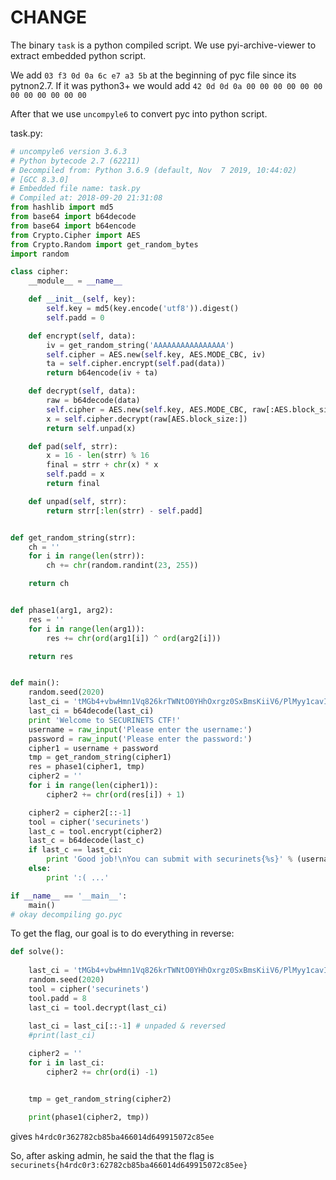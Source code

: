 # CHANGE 

The binary `task` is a python compiled script. We use pyi-archive-viewer to extract embedded python script.

We add `03 f3 0d 0a 6c e7 a3 5b` at the beginning of pyc file since its pytnon2.7.
If it was python3+ we would add `42 0d 0d 0a 00 00 00 00 00 00 00 00 00 00 00 00`

After that we use `uncompyle6` to convert pyc into python script.

task.py:

```python
# uncompyle6 version 3.6.3
# Python bytecode 2.7 (62211)
# Decompiled from: Python 3.6.9 (default, Nov  7 2019, 10:44:02) 
# [GCC 8.3.0]
# Embedded file name: task.py
# Compiled at: 2018-09-20 21:31:08
from hashlib import md5
from base64 import b64decode
from base64 import b64encode
from Crypto.Cipher import AES
from Crypto.Random import get_random_bytes
import random

class cipher:
    __module__ = __name__

    def __init__(self, key):
        self.key = md5(key.encode('utf8')).digest()
        self.padd = 0

    def encrypt(self, data):
        iv = get_random_string('AAAAAAAAAAAAAAAA')
        self.cipher = AES.new(self.key, AES.MODE_CBC, iv)
        ta = self.cipher.encrypt(self.pad(data))
        return b64encode(iv + ta)

    def decrypt(self, data):
        raw = b64decode(data)
        self.cipher = AES.new(self.key, AES.MODE_CBC, raw[:AES.block_size])
        x = self.cipher.decrypt(raw[AES.block_size:])
        return self.unpad(x)

    def pad(self, strr):
        x = 16 - len(strr) % 16
        final = strr + chr(x) * x
        self.padd = x
        return final

    def unpad(self, strr):
        return strr[:len(strr) - self.padd]


def get_random_string(strr):
    ch = ''
    for i in range(len(strr)):
        ch += chr(random.randint(23, 255))

    return ch


def phase1(arg1, arg2):
    res = ''
    for i in range(len(arg1)):
        res += chr(ord(arg1[i]) ^ ord(arg2[i]))

    return res


def main():
    random.seed(2020)
    last_ci = 'tMGb4+vbwHmn1Vq826krTWNtO0YHhOxrgz0SxBmsKiiV6/PlMyy1cavIOWuyCo8agFAOSDZhDY9OLXaKDqiFGA=='
    last_ci = b64decode(last_ci)
    print 'Welcome to SECURINETS CTF!'
    username = raw_input('Please enter the username:')
    password = raw_input('Please enter the password:')
    cipher1 = username + password
    tmp = get_random_string(cipher1)
    res = phase1(cipher1, tmp)
    cipher2 = ''
    for i in range(len(cipher1)):
        cipher2 += chr(ord(res[i]) + 1)

    cipher2 = cipher2[::-1]
    tool = cipher('securinets')
    last_c = tool.encrypt(cipher2)
    last_c = b64decode(last_c)
    if last_c == last_ci:
        print 'Good job!\nYou can submit with securinets{%s}' % (username + ':' + password)
    else:
        print ':( ...'

if __name__ == '__main__':
    main()
# okay decompiling go.pyc

```

To get the flag, our goal is to do everything in reverse:

```python
def solve():
    
    last_ci = 'tMGb4+vbwHmn1Vq826krTWNtO0YHhOxrgz0SxBmsKiiV6/PlMyy1cavIOWuyCo8agFAOSDZhDY9OLXaKDqiFGA=='
    random.seed(2020)
    tool = cipher('securinets')
    tool.padd = 8
    last_ci = tool.decrypt(last_ci)
    
    last_ci = last_ci[::-1] # unpaded & reversed
    #print(last_ci)

    cipher2 = ''
    for i in last_ci:
        cipher2 += chr(ord(i) -1)


    tmp = get_random_string(cipher2)

    print(phase1(cipher2, tmp))

```

gives `h4rdc0r362782cb85ba466014d649915072c85ee`

So, after asking admin, he said the that the flag is `securinets{h4rdc0r3:62782cb85ba466014d649915072c85ee}`
